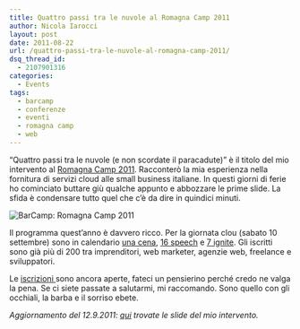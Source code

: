 ```yaml
---
title: Quattro passi tra le nuvole al Romagna Camp 2011
author: Nicola Iarocci
layout: post
date: 2011-08-22
url: /quattro-passi-tra-le-nuvole-al-romagna-camp-2011/
dsq_thread_id:
  - 2107901316
categories:
  - Events
tags:
  - barcamp
  - conferenze
  - eventi
  - romagna camp
  - web
---
```

&#8220;Quattro passi tra le nuvole (e non scordate il paracadute)&#8221; è il titolo del mio intervento al <a title="Romagna Camp" href="http://www.romagnacamp.org" target="_blank">Romagna Camp 2011</a>. Racconterò la mia esperienza nella fornitura di servizi cloud alle small business italiane. In questi giorni di ferie ho cominciato buttare giù qualche appunto e abbozzare le prime slide. La sfida è condensare tutto quel che c&#8217;è da dire in quindici minuti.

<img class="aligncenter size-full wp-image-3175" title="BarCamp: Romagna Camp 2011" src="http://i0.wp.com/nicolaiarocci.com/wp-content/uploads/barcamp.png?fit=400%2C93" alt="BarCamp: Romagna Camp 2011" srcset="http://i0.wp.com/nicolaiarocci.com/wp-content/uploads/barcamp.png?w=400 400w, http://i0.wp.com/nicolaiarocci.com/wp-content/uploads/barcamp.png?resize=150%2C34 150w, http://i0.wp.com/nicolaiarocci.com/wp-content/uploads/barcamp.png?resize=300%2C69 300w" sizes="(max-width: 400px) 100vw, 400px" data-recalc-dims="1" />

Il programma quest&#8217;anno è davvero ricco. Per la giornata clou (sabato 10 settembre) sono in calendario <a title="Le cene del Romagna Camp 2011" href="http://www.romagnacamp.org/le-nostre-cene-in-spiaggia-2/" target="_blank">una cena</a>, <a title="Gli Speech in agenda al Romagna Camp 2011" href="http://www.romagnacamp.org/programma/romagnacamp-gli-speech/" target="_blank">16 speech</a> e <a title="Programma degli Ignite al Romagna Camp 2011" href="http://www.romagnacamp.org/programma/ignite/" target="_blank">7 ignite</a>. Gli iscritti sono già più di 200 tra imprenditori, web marketer, agenzie web, freelance e sviluppatori.

Le <a title="Iscriviti al Romagna Camp 2011" href="http://romagnacamp2011.eventbrite.com/" target="_blank">iscrizioni </a>sono ancora aperte, fateci un pensierino perché credo ne valga la pena. Se ci siete passate a salutarmi, mi raccomando. Sono quello con gli occhiali, la barba e il sorriso ebete.

_Aggiornamento del 12.9.2011: [qui][1] trovate le slide del mio intervento._

 [1]: http://nicolaiarocci.com/frammenti-di-cloud-computing-al-romagna-camp-2011/ "Frammenti di Cloud Computing al Romagna Camp 2011"
